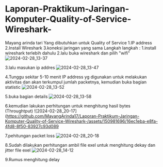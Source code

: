 # Laporan-Praktikum-Jaringan-Komputer-Quality-of-Service-Wireshark-

Mayang arinda tari
Yang dibutuhkan untuk Quality of Service
1.IP address
2.Install Wireshark
3.koneksi jaringan yang sama
Langkah langkah :
1.install wireshark terlebih dahulu
2.lalu buka wireshark dan pilih "wifi"
![2024-02-28_13-37](https://github.com/MayangArinda17/Laporan-Praktikum-Jaringan-Komputer-Quality-of-Service-Wireshark-/assets/150981696/0ff1d121-8203-4fa9-98a1-7c196fa6430e)





3.lalu masukan ip addres
 ![2024-02-28_13-47](https://github.com/MayangArinda17/Laporan-Praktikum-Jaringan-Komputer-Quality-of-Service-Wireshark-/assets/150981696/4759f96a-f6d9-4f9d-9955-ebc3d047ea02)




 
4.Tunggu sekitar 5-10 menit IP address yg digunakan untuk melakukan aktivitas dan akan terkumpul jumlah packetnya, kemudian buka bagian statistic
![2024-02-28_13-52](https://github.com/MayangArinda17/Laporan-Praktikum-Jaringan-Komputer-Quality-of-Service-Wireshark-/assets/150981696/f0628d0d-8ba5-457a-8123-7aaee68fb7fd)





5.buka bagian details
![2024-02-28_13-58](https://github.com/MayangArinda17/Laporan-Praktikum-Jaringan-Komputer-Quality-of-Service-Wireshark-/assets/150981696/225c1780-9e07-420b-bc2c-45e480779089)





6.kemudian lakukan perhitungan untuk menghitung hasil bytes (Throughtput)
![2024-02-28_20-17](https://github.com/MayangArinda17/Laporan-Praktikum-Jaringan-Komputer-Quality-of-Service-Wireshark-/assets/150981696/16ec1eba-e8fa-4fd8-8f50-83927c93d089





7.pehitungan packet loss
![2024-02-28_20-18](https://github.com/MayangArinda17/Laporan-Praktikum-Jaringan-Komputer-Quality-of-Service-Wireshark-/assets/150981696/ee1d30e2-4a80-4598-a3a9-b951823cb60f)





8.Sudah dilakukan perhitungan ambil file exel untuk menghitung dekay dan jitter file exel
![2024-02-28_14-12](https://github.com/MayangArinda17/Laporan-Praktikum-Jaringan-Komputer-Quality-of-Service-Wireshark-/assets/150981696/a85fd523-0108-445e-ba34-20eaeb1ef961)





9.Rumus menghitung delay





